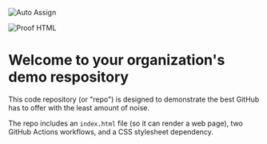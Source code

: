 ![Auto Assign](https://github.com/JAWS-Developers/demo-repository/actions/workflows/auto-assign.yml/badge.svg)

![Proof HTML](https://github.com/JAWS-Developers/demo-repository/actions/workflows/proof-html.yml/badge.svg)

# Welcome to your organization's demo respository
This code repository (or "repo") is designed to demonstrate the best GitHub has to offer with the least amount of noise.

The repo includes an `index.html` file (so it can render a web page), two GitHub Actions workflows, and a CSS stylesheet dependency.
